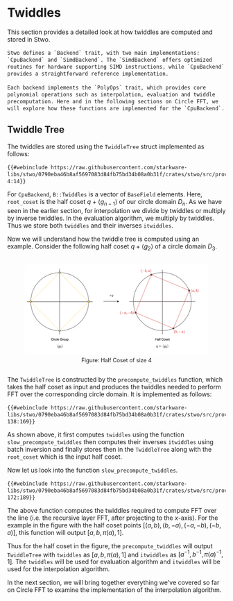 # Twiddles

This section provides a detailed look at how twiddles are computed and stored in Stwo.

```admonish
Stwo defines a `Backend` trait, with two main implementations: `CpuBackend` and `SimdBackend`. The `SimdBackend` offers optimized routines for hardware supporting SIMD instructions, while `CpuBackend` provides a straightforward reference implementation.

Each backend implements the `PolyOps` trait, which provides core polynomial operations such as interpolation, evaluation and twiddle precomputation. Here and in the following sections on Circle FFT, we will explore how these functions are implemented for the `CpuBackend`.
```

## Twiddle Tree

The twiddles are stored using the `TwiddleTree` struct implemented as follows:

```rust,no_run,noplayground
{{#webinclude https://raw.githubusercontent.com/starkware-libs/stwo/0790eba46b8af5697083d84fb75bd34b08a0b31f/crates/stwo/src/prover/poly/twiddles.rs 4:14}}
```

For `CpuBackend`, `B::Twiddles` is a vector of `BaseField` elements. Here, `root_coset` is the half coset $q + \langle g_{n-1} \rangle$ of our circle domain $D_n$. As we have seen in the earlier section, for interpolation we divide by twiddles or multiply by inverse twiddles. In the evaluation algorithm, we multiply by twiddles. Thus we store both `twiddles` and their inverses `itwiddles`.

Now we will understand how the twiddle tree is computed using an example. Consider the following half coset $q + \langle g_2 \rangle$ of a circle domain $D_3$.

<div style="text-align: center;">
    <figure id="fig-half-coset" style="display: inline-block;">
    <img src="../figures/half-coset.svg" width="800px" style="border-radius: 8px;" />
        <figcaption><span style="font-size: 0.9em">Figure: Half Coset of size 4</span></figcaption>
    </figure>
</div>

The `TwiddleTree` is constructed by the `precompute_twiddles` function, which takes the half coset as input and produces the twiddles needed to perform FFT over the corresponding circle domain. It is implemented as follows:

```rust,no_run,noplayground
{{#webinclude https://raw.githubusercontent.com/starkware-libs/stwo/0790eba46b8af5697083d84fb75bd34b08a0b31f/crates/stwo/src/prover/backend/cpu/circle.rs 138:169}}
```

As shown above, it first computes `twiddles` using the function `slow_precompute_twiddles` then computes their inverses `itwiddles` using batch inversion and finally stores then in the `TwiddleTree` along with the `root_coset` which is the input half coset.

Now let us look into the function `slow_precompute_twiddles`.

```rust,no_run,noplayground
{{#webinclude https://raw.githubusercontent.com/starkware-libs/stwo/0790eba46b8af5697083d84fb75bd34b08a0b31f/crates/stwo/src/prover/backend/cpu/circle.rs 172:189}}
```

The above function computes the twiddles required to compute FFT over the line (i.e. the recursive layer FFT, after projecting to the $x$-axis). For the example in the figure with the half coset points $[(a, b), (b, -a), (-a, -b), (-b, a)]$, this function will output $[a, b, \pi(a), 1]$.

Thus for the half coset in the figure, the `precompute_twiddles` will output `TwiddleTree` with `twiddles` as $[a, b, \pi(a), 1]$ and `itwiddles` as $[a^{-1}, b^{-1}, \pi(a)^{-1}, 1]$. The `twiddles` will be used for evaluation algorithm and `itwiddles` will be used for the interpolation algorithm.

In the next section, we will bring together everything we've covered so far on Circle FFT to examine the implementation of the interpolation algorithm.
